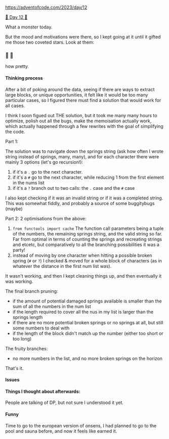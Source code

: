 
https://adventofcode.com/2023/day/12

[🌟 Day 12 🌟](https://adventofcode.com/2023/day/12)


What a monster today.

But the mood and motivations were there, so I kept going at it until it gifted me those two coveted stars. Look at them:

###     🌟 🌟

how pretty.


#### Thinking process

After a bit of poking around the data, seeing if there are ways to extract large blocks, or unique opportunities, it felt like it would be too many particular cases, so I figured there must find a solution that would work for all cases.

I think I soon figued out THE solution, but it took me many many hours to optimize, polish out all the bugs, make the memoisation actually work, which actually happened through a few rewrites with the goal of simplifying the code.

Part 1:

The solution was to navigate down the springs string (ask how often I wrote string instead of springs, many, many), and for each character there were mainly 3 options (let's go recursion!): 
1. if it's a `.` go to the next character.
2. if it's a `#` go to the next character, while reducing 1 from the first element in the nums list
3. if it's a `?` branch out to two calls: the `.` case and the `#` case

I also kept checking if it was an invalid string or if it was a completed string.
This was somewhat fiddly, and probably a source of some buggitybugs (maybe)

Part 2:
2 optimisations from the above:
1. `from functools import cache` The function call parameters being a tuple of the numbers, the remaining springs string, and the valid string so far. Far from optimal in terms of counting the springs and recreating strings and etcetc, but comparatively to all the branching possibilities it was a party!
2. instead of moving by one character when hitting a possible broken spring (`#` or `?`) I checked & moved for a whole block of characters (as in whatever the distance in the first num list was).

It wasn't working, and then I kept cleaning things up, and then eventually it was working.


The final branch pruning:
- if the amount of potential damaged springs available is smaller than the sum of all the numbers in the num list
- if the length required to cover all the nus in my list is larger than the springs length
- if there are no more potential broken springs or no springs at all, but still some numbers to deal with
- if the length of the block didn't match up the number (either too short or too long)

The fruity branches:
- no more numbers in the list, and no more broken springs on the horizon

That's it.



#### Issues



#### Things I thought about afterwards:

People are talking of DP, but not sure I understood it yet.


#### Funny

Time to go to the european version of onsens, I had planned to go to the pool and sauna before, and now it feels like earned it.